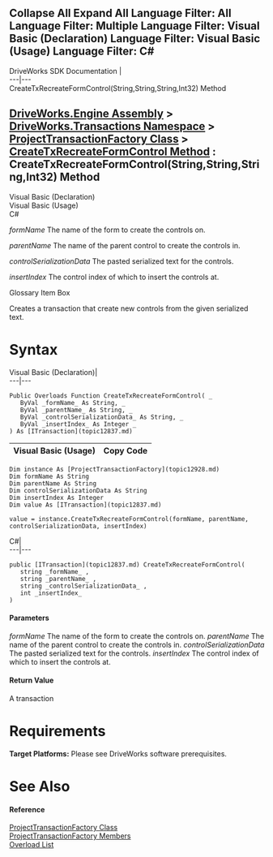 Collapse All Expand All Language Filter: All  Language Filter: Multiple  Language Filter: Visual Basic (Declaration) Language Filter: Visual Basic (Usage) Language Filter: C#  
---  
DriveWorks SDK Documentation  |   
---|---  
CreateTxRecreateFormControl(String,String,String,Int32) Method   
  
[DriveWorks.Engine Assembly](topic2156.md) > [DriveWorks.Transactions Namespace](topic12835.md) > [ProjectTransactionFactory Class](topic12928.md) > [CreateTxRecreateFormControl Method](topic13118.md) : CreateTxRecreateFormControl(String,String,String,Int32) Method  
---  
  
Visual Basic (Declaration)    
Visual Basic (Usage)    
C# 

_formName_
    The name of the form to create the controls on.

_parentName_
    The name of the parent control to create the controls in.

_controlSerializationData_
    The pasted serialized text for the controls.

_insertIndex_
    The control index of which to insert the controls at.

Glossary Item Box

Creates a transaction that create new controls from the given serialized text. 

# Syntax

Visual Basic (Declaration)|   
---|---  
      
    
    Public Overloads Function CreateTxRecreateFormControl( _
       ByVal _formName_ As String, _
       ByVal _parentName_ As String, _
       ByVal _controlSerializationData_ As String, _
       ByVal _insertIndex_ As Integer _
    ) As [ITransaction](topic12837.md)  
  
Visual Basic (Usage)| Copy Code  
---|---  
      
    
    Dim instance As [ProjectTransactionFactory](topic12928.md)
    Dim formName As String
    Dim parentName As String
    Dim controlSerializationData As String
    Dim insertIndex As Integer
    Dim value As [ITransaction](topic12837.md)
     
    value = instance.CreateTxRecreateFormControl(formName, parentName, controlSerializationData, insertIndex)  
  
C#|   
---|---  
      
    
    public [ITransaction](topic12837.md) CreateTxRecreateFormControl( 
       string _formName_ ,
       string _parentName_ ,
       string _controlSerializationData_ ,
       int _insertIndex_
    )  
  
#### Parameters

 _formName_
    The name of the form to create the controls on.
_parentName_
    The name of the parent control to create the controls in.
_controlSerializationData_
    The pasted serialized text for the controls.
_insertIndex_
    The control index of which to insert the controls at.

#### Return Value

A transaction

# Requirements

**Target Platforms:** Please see DriveWorks software prerequisites.

# See Also

#### Reference

[ProjectTransactionFactory Class](topic12928.md)   
[ProjectTransactionFactory Members](topic12929.md)   
[Overload List](topic13118.md)


